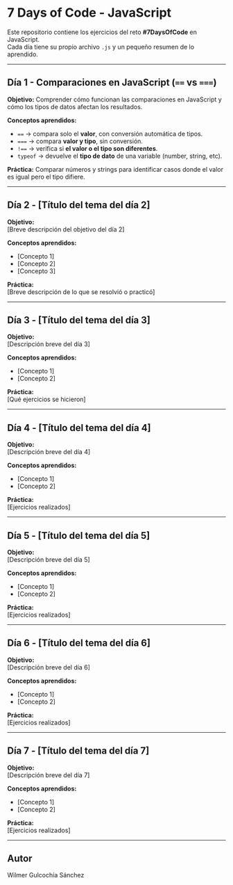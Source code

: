 # 7 Days of Code - JavaScript

Este repositorio contiene los ejercicios del reto **#7DaysOfCode** en JavaScript.  
Cada día tiene su propio archivo `.js` y un pequeño resumen de lo aprendido.

---

## Día 1 - Comparaciones en JavaScript (`==` vs `===`)

**Objetivo:** Comprender cómo funcionan las comparaciones en JavaScript y cómo los tipos de datos afectan los resultados.  

**Conceptos aprendidos:**

- `==` → compara solo el **valor**, con conversión automática de tipos.
- `===` → compara **valor y tipo**, sin conversión.
- `!==` → verifica si **el valor o el tipo son diferentes**.
- `typeof` → devuelve el **tipo de dato** de una variable (number, string, etc).

**Práctica:** Comparar números y strings para identificar casos donde el valor es igual pero el tipo difiere.

---

## Día 2 - [Título del tema del día 2]

**Objetivo:**  
[Breve descripción del objetivo del día 2]

**Conceptos aprendidos:**

- [Concepto 1]  
- [Concepto 2]  
- [Concepto 3]

**Práctica:**  
[Breve descripción de lo que se resolvió o practicó]

---

## Día 3 - [Título del tema del día 3]

**Objetivo:**  
[Descripción breve del día 3]

**Conceptos aprendidos:**

- [Concepto 1]  
- [Concepto 2]  

**Práctica:**  
[Qué ejercicios se hicieron]

---

## Día 4 - [Título del tema del día 4]

**Objetivo:**  
[Descripción breve del día 4]

**Conceptos aprendidos:**  

- [Concepto 1]  
- [Concepto 2]  

**Práctica:**  
[Ejercicios realizados]

---

## Día 5 - [Título del tema del día 5]

**Objetivo:**  
[Descripción breve del día 5]

**Conceptos aprendidos:**  

- [Concepto 1]  
- [Concepto 2]  

**Práctica:**  
[Ejercicios realizados]

---

## Día 6 - [Título del tema del día 6]

**Objetivo:**  
[Descripción breve del día 6]

**Conceptos aprendidos:**  

- [Concepto 1]  
- [Concepto 2]  

**Práctica:**  
[Ejercicios realizados]

---

## Día 7 - [Título del tema del día 7]

**Objetivo:**  
[Descripción breve del día 7]

**Conceptos aprendidos:**

- [Concepto 1]
- [Concepto 2]  

**Práctica:**  
[Ejercicios realizados]

---

## Autor

Wilmer Gulcochía Sánchez
